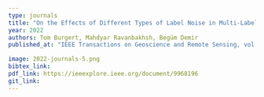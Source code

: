 ```yaml
---
type: journals
title: "On the Effects of Different Types of Label Noise in Multi-Label Remote Sensing Image Classification"
year: 2022
authors: Tom Burgert, Mahdyar Ravanbakhsh, Begüm Demir
published_at: "IEEE Transactions on Geoscience and Remote Sensing, vol. 60, doi: 10.1109/TGRS.2022.3226371, 2022"

image: 2022-journals-5.png
bibtex_link:
pdf_link: https://ieeexplore.ieee.org/document/9968196
git_link:
---
```


